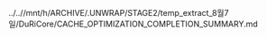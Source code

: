 ../..//mnt/h/ARCHIVE/.UNWRAP/STAGE2/temp_extract_8월7일/DuRiCore/CACHE_OPTIMIZATION_COMPLETION_SUMMARY.md